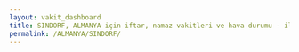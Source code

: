 ```yaml
---
layout: vakit_dashboard
title: SINDORF, ALMANYA için iftar, namaz vakitleri ve hava durumu - ilçe/eyalet seç
permalink: /ALMANYA/SINDORF/
---
```


<script type="text/javascript">
  var GLOBAL_COUNTRY = 'ALMANYA';
  var GLOBAL_CITY = 'SINDORF';
  var GLOBAL_STATE = '';
  var lat = 72;
  var lon = 21;
</script>
